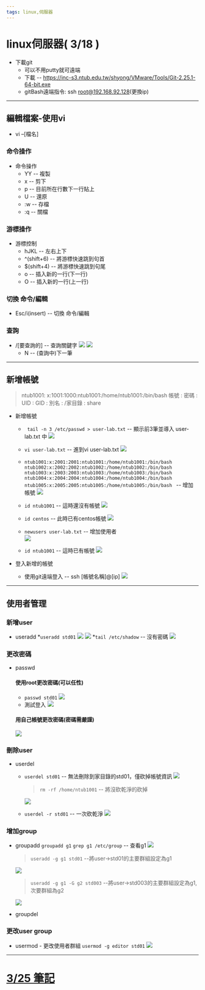 ```yaml
---
tags: linux,伺服器
---
```


# linux伺服器( 3/18 )
* 下載git
    * 可以不用putty就可遠端
    * 下載 -- https://inc-s3.ntub.edu.tw/shyong/VMware/Tools/Git-2.25.1-64-bit.exe
    * gitBash遠端指令: ssh root@192.168.92.128(更換ip)


---

## 編輯檔案-使用vi
* vi –[檔名]

### 命令操作
* 命令操作
     * YY -- 複製
     * x -- 剪下
     * p -- 目前所在行數下一行貼上
     * U -- 還原
     * :w -- 存檔
  * :q -- 關檔
### 游標操作
* 游標控制
     * hJKL -- 左右上下
     * ^(shift+6) -- 將游標快速跳到句首
     * $(shift+4) -- 將游標快速跳到句尾
     * o -- 插入新的一行(下一行)
     * O -- 插入新的一行(上一行)
### 切換 命令/編輯
* Esc/i(insert) -- 切換 命令/編輯
### 查詢
* /[要查詢的] -- 查詢關鍵字
    ![](https://i.imgur.com/tEcWiN4.png)
    ![](https://i.imgur.com/ZkVVQPd.png)
    * N -- (查詢中)下一筆

---

## 新增帳號
> ntub1001: x:1001:1000:ntub1001:/home/ntub1001:/bin/bash
> 帳號 : 密碼 : UID : GID : 別名 : /家目錄 : share
* 新增帳號
    * ` tail -n 3 /etc/passwd > user-lab.txt` -- 顯示前3筆並導入 user-lab.txt 中
        ![](https://i.imgur.com/XZFJryu.png)

    * `vi user-lab.txt` -- 進到vi user-lab.txt
        ![](https://i.imgur.com/SCHuYkk.png)
    * `ntub1001:x:2001:2001:ntub1001:/home/ntub1001:/bin/bash
ntub1002:x:2002:2002:ntub1002:/home/ntub1002:/bin/bash
ntub1003:x:2003:2003:ntub1003:/home/ntub1003:/bin/bash
ntub1004:x:2004:2004:ntub1004:/home/ntub1004:/bin/bash
ntub1005:x:2005:2005:ntub1005:/home/ntub1005:/bin/bash
` 
-- 增加帳號
            ![](https://i.imgur.com/UKqUgvH.png)

    *  `id ntub1001` -- 這時還沒有帳號
        ![](https://i.imgur.com/7dFaDRu.png)

    *  `id centos` -- 此時已有centos帳號
        ![](https://i.imgur.com/byuUNug.png)

    *  `newusers user-lab.txt` -- 增加使用者  
        ![](https://i.imgur.com/I6QkB3f.png)

    *  `id ntub1001` -- 這時已有帳號
        ![](https://i.imgur.com/JLaNa4g.png)
        
* 登入新增的帳號
    * 使用git遠端登入 -- ssh [帳號名稱]@[ip]
    ![](https://i.imgur.com/F8xCrMQ.png)




---

## 使用者管理
### 新增user
* useradd
    *`useradd std01`
    ![](https://i.imgur.com/8VZaCck.png)
    ![](https://i.imgur.com/2wX6hkj.png)
    *`tail /etc/shadow` -- 沒有密碼
    ![](https://i.imgur.com/fcpB8Zk.png)
    
### 更改密碼
* passwd
     #### 使用root更改密碼(可以任性)
    * `passwd std01`
    ![](https://i.imgur.com/IakHYjD.png)
    * 測試登入
    ![](https://i.imgur.com/RB2AzMS.png)
    
    #### 用自己帳號更改密碼(密碼需嚴謹)
    ![](https://i.imgur.com/NiQfyrf.png)

### 刪除user
* userdel
    * `userdel std01` -- 無法刪除到家目錄的std01，僅砍掉帳號資訊
    ![](https://i.imgur.com/FpD2hTI.png)
    
        >`rm -rf /home/ntub1001` -- 將沒砍乾淨的砍掉
        
        ![](https://i.imgur.com/nhsG8r7.png)


    * `userdel -r std01` -- 一次砍乾淨
    ![](https://i.imgur.com/grQkiME.png)

### 增加group
* groupadd
    `groupadd g1`
    `grep g1 /etc/group` -- 查看g1
    ![](https://i.imgur.com/NWExkIx.png)
    > `useradd -g g1 std01` --將user->std01的主要群組設定為g1
    
     ![](https://i.imgur.com/1S7stRY.png)
    > `useradd -g g1 -G g2 std003` --將user->std003的主要群組設定為g1,次要群組為g2
    
     ![](https://i.imgur.com/io7gkJS.png)

* groupdel

### 更改user group
* usermod - 更改使用者群組
    `usermod -g editor std01`
    ![](https://i.imgur.com/oJC17ln.png)

    




---

# [3/25 筆記](https://hackmd.io/gr7Hiqa5RrGMHT7OrJja6Q)